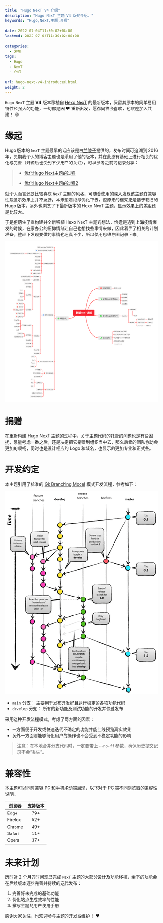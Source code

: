 ```yaml
---
title: "Hugo NexT V4 介绍"
description: "Hugo NexT 主题 V4 版的介绍。"
keywords: "Hugo,NexT,主题,介绍"

date: 2022-07-04T11:30:02+08:00
lastmod: 2022-07-04T11:30:02+08:00

categories:
  - 发布
tags:
  - Hugo
  - NexT
  - 介绍

url: hugo-next-v4-introduced.html
weight: 2
---
```


`Hugo NexT` 主题 **V4** 版本移植自 [Hexo NexT](https://theme-next.js.org) 的最新版本，保留其原本的简单易用特性和强大的功能，一切都是因 :heart: 重新出发，愿你同样会喜欢，也欢迎加入共建！ :smile:

<!--more-->

# 缘起

Hugo 版本的 `NexT` 主题最早的话应该是由[兰陵子](http://lanlingzi.cn/)提供的，发布时间可追溯到 2016 年，先期我个人的博客主题也是采用了他的版本，并在此原有基础上进行相关的优化与完善（开源后也受到不少用户的关注），可以参考之前的记录分享：

> - [优化Hugo Next主题的过程](https://lisenhui.cn/2020/10/02/make-next-theme-pithy.html)
>
> - [优化Hugo Next主题的过程2](https://lisenhui.cn/2021/07/09/make-next-theme-pithy2.html)

就个人而言还是比较喜欢 `NexT` 主题的风格，可随着使用的深入发现该主题在兼容性及显示效果上并不友好，本来想着继续优化下去，但原来的框架还是基于较旧的 Hugo 版本，另外也浏览了下最新版本的 Hexo NexT 主题，显示效果上的差距还是比较大。

于是便萌生了重构建并全新移植 Hexo NexT 主题的想法，恰逢是遇到上海疫情爆发的时候，在家办公的压抑情绪让自己也想找些事情来做，因此着手了相关的计划准备，整理下发现要做的事情也还真不少，所以使用思维导图记录下来。

![新版NexT计划](imgs/hugo-next-rebuild-plan.png)

# 捐赠

在重新构建 Hugo NexT 主题的过程中，关于主题代码的托管的问题也是有些困扰，思量考虑一番之后，还是决定把它捐赠到组织当中去，那么后续的团队协助会更加的顺畅，同时也是设计相应的 Logo 和域名，也显示的更加专业和正式些。

# 开发约定

本主题引用了标准的 [Git Branching Model](https://nvie.com/posts/a-successful-git-branching-model/) 模式开发流程，参考如下：

![Git分支流程](imgs/git-branch-flow.png)

- `main` 分支： 主要用于发布开发好且运行稳定的各项功能代码
- `develop` 分支： 所有的新功能及测试功能的开发并快速发布

采用这种开发流程模式，考虑了两方面的因素：

 - 一方面便于开发或快速迭代不确定的功能并能上线预览真实效果
 - 另外一方面则能够简化用户的操作也不会受到不稳定功能的影响

> 注意：在本地合并分支代码时，一定要带上 `--no-ff` 参数，确保历史提交记录不会“丢失”。

# 兼容性

本主题可以同时兼容 PC 和手机移动端展现，以下对于 PC 端不同浏览器的兼容性说明。

| 浏览器                                       | 支持版本 |
| ---                                          | :---:    |
| <i class="fa-brands fa-edge"></i> Edge       | 79+      |
| <i class="fa-brands fa-firefox"></i> Firefox | 52+      |
| <i class="fa-brands fa-chrome"></i> Chrome   | 49+      |
| <i class="fa-brands fa-safari"></i> Safari   | 11+      |
| <i class="fa-brands fa-opera"></i> Opera     | 37+      |

# 未来计划

历时近 2 个月的时间现已完成 `NexT` 主题的大部分设计及功能移植，余下的功能会在后续版本逐步完善并持续的迭代发布：

1. 完善好未完成的基础功能
2. 优化站点生成效率的性能
3. 撰写主题的用户使用手册

感谢大家关注，也欢迎参与主题的开发或维护！ :heart:
